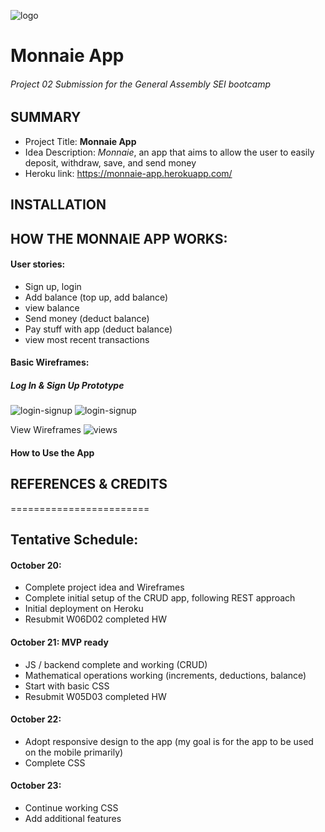 ![logo](https://i.imgur.com/QQtPAco.png)
# Monnaie App
###### Project 02 Submission for the General Assembly SEI bootcamp

## SUMMARY
* Project Title: **Monnaie App**
* Idea Description: _Monnaie_, an app that aims to allow the user to easily deposit, withdraw, save, and send money
* Heroku link: https://monnaie-app.herokuapp.com/

## INSTALLATION

## HOW THE MONNAIE APP WORKS:

#### User stories:
* Sign up, login
* Add balance (top up, add balance)
* view balance
* Send money (deduct balance)
* Pay stuff with app (deduct balance)
* view most recent transactions

#### Basic Wireframes:
##### Log In & Sign Up Prototype
![login-signup](https://i.imgur.com/GCamltO.png)
![login-signup](https://i.imgur.com/AxWdan9.png)

View Wireframes
![views](https://i.imgur.com/YwkI410.png)

#### How to Use the App

## REFERENCES & CREDITS


========================
## Tentative Schedule:

#### October 20:
* Complete project idea and Wireframes
* Complete initial setup of the CRUD app, following REST approach
* Initial deployment on Heroku
* Resubmit W06D02 completed HW

#### October 21:  MVP ready
* JS / backend complete and working (CRUD)
* Mathematical operations working (increments, deductions, balance)
* Start with basic CSS
* Resubmit W05D03 completed HW

#### October 22:
* Adopt responsive design to the app (my goal is for the app to be used on the mobile primarily)
* Complete CSS

#### October 23:
* Continue working CSS
* Add additional features
